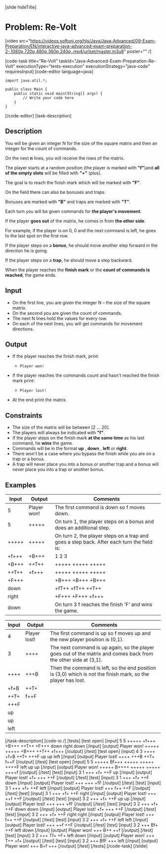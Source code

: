 [slide hideTitle]
# Problem: Re-Volt

[video src="https://videos.softuni.org/hls/Java/Java-Advanced/09-Exam-Preparation/EN/interactive-java-advanced-exam-preparation-2-,1080p,720p,480p,360p,240p,.mp4/urlset/master.m3u8" poster="" /]

[code-task title="Re-Volt" taskId="Java-Advanced-Exam-Preparation-Re-Volt" executionType="tests-execution" executionStrategy="java-code" requiresInput]
[code-editor language=java]
```
import java.util.*;

public class Main {
    public static void main(String[] args) {
        // Write your code here
    }
}
```
[/code-editor]
[task-description]
## Description
You will be given an integer N for the size of the square matrix and then an integer for the count of commands.

On the next **n** lines, you will receive the rows of the matrix.

The player starts at a random position (the player is marked with **"f"**)and **all of the empty slots** will be filled with **"+"** (plus).

The goal is to reach the finish mark which will be marked with **"F"**.

On the field there can also be bonuses and traps.

Bonuses are marked with **"B"** and traps are marked with **"T"**.

Each turn you will be given commands for **the player's movement**. 

If the player **goes out** of the matrix, he comes in from **the other side**. 

For example, if the player is on 0, 0 and the next command is left, he goes to the last spot on the first row.

If the player steps on a **bonus**, he should move another step forward in the direction he is going. 

If the player steps on a **trap**, he should move a step backward.

When the player reaches the **finish mark** or the **count of commands is reached**, the game ends.

## Input

- On the first line, you are given the integer N – the size of the square matrix.
- On the second you are given the count of commands.
- The next N lines hold the values for every row.
- On each of the next lines, you will get commands for movement directions.

## Output

- If the player reaches the finish mark, print:
  - `Player won!`
- If the player reaches the commands count and hasn't reached the finish mark print:
  - `Player lost!`

- At the end print the matrix.

## Constraints

- The size of the matrix will be between [2 ... 20].
- The players will always be indicated with **"f"**.
- If the player steps on the finish mark **at the same time** as his last command, he **wins** the game.
- Commands will be in the format **up** , **down** , **left** or **right**.
- There won't be a case where you bypass the finish while you are on a trap or a bonus.
- A trap will never place you into a bonus or another trap and a bonus will never place you into a trap or another bonus.

## Examples
| **Input** | **Output** | **Comments** |
| --- | --- | --- |
| 5 | Player won! | The first command is down so f moves down.  |
| 5 | +++++ | On turn 1, the player steps on a bonus and does an additional step.  |
| +++++ | +++++ | On turn 2, the player steps on a trap and goes a step back. After each turn the field is: |
| +f+++ | +B+++ |   1      2      3    |
| +B+++ | \++T\++ | +++++  +++++  +++++ |
| \++T\++ | +f+++ | +++++  +++++  +++++ |
| +F+++ |  | +B+++  +B+++  +B+++ |
| down |  | +fT++  +fT++  \++T\++ |
| right |  | +F+++  +F+++  +f+++ |
| down |  | On turn 3 f reaches the finish 'F' and wins the game. |


| **Input** | **Output** | **Comments** |
| --- | --- | --- |
| 4 | Player lost! | The first command is up so f moves up and the new player position is (0,1).  |
| 3 | ++++ | The next command is up again, so the player goes out of the matrix and comes back from the other side at (3,1).  |
| ++++ | +++B | Then the command is left, so the end position is (3,0) which is not the finish mark, so the player has lost. |
| +f+B | ++T+ |  |
| ++T+ | f++F |  |
| +++F |  |  |
| up |  |  |
| up |  |  |
| left |  |  |

[/task-description]
[code-io /]
[tests]
[test open]
[input]
5
5
+++++
+f+++
+B+++
\++T\++
+F+++
down
right
down
[/input]
[output]
Player won!
+++++
+++++
+B+++
\++T\++
+f+++
[/output]
[/test]
[test open]
[input]
4
3
++++
+f+B
++T+
+++F
up
up
left
[/input]
[output]
Player lost!
++++
+++B
\++T+
f\++F
[/output]
[/test]
[test open]
[input]
5
5
+++++
Bf+++
+++++
+++++
++++F
left
up
up
[/input]
[output]
Player won!
+++++
B++++
+++++
+++++
++++f
[/output]
[/test]
[test]
[input]
3
1
+++
+f+
++F
up
[/input]
[output]
Player lost!
+f+
+++
++F
[/output]
[/test]
[test]
[input]
3
1
+++
+f+
++F
down
[/input]
[output]
Player lost!
+++
+++
+fF
[/output]
[/test]
[test]
[input]
3
1
+++
+f+
++F
left
[/input]
[output]
Player lost!
+++
f++
++F
[/output]
[/test]
[test]
[input]
3
1
+++
+f+
++F
right
[/input]
[output]
Player lost!
+++
++f
++F
[/output]
[/test]
[test]
[input]
3
2
+++
+f+
++F
up
up
[/input]
[output]
Player lost!
+++
+++
+fF
[/output]
[/test]
[test]
[input]
3
2
+++
+f+
++F
down
down
[/input]
[output]
Player lost!
+f+
+++
++F
[/output]
[/test]
[test]
[input]
3
2
+++
+f+
++F
right
right
[/input]
[output]
Player lost!
+++
f++
++F
[/output]
[/test]
[test]
[input]
3
2
+++
+f+
++F
left
left
[/input]
[output]
Player lost!
+++
++f
++F
[/output]
[/test]
[test]
[input]
3
2
+++
Bf+
++F
left
down
[/input]
[output]
Player won!
+++
B++
++f
[/output]
[/test]
[test]
[input]
3
2
+++
Tf+
+F+
left
down
[/input]
[output]
Player won!
+++
T++
+f+
[/output]
[/test]
[test]
[input]
3
2
+++
BfF
+++
left
[/input]
[output]
Player won!
+++
B+f
+++
[/output]
[/test]
[/tests]
[/code-task]
[/slide]